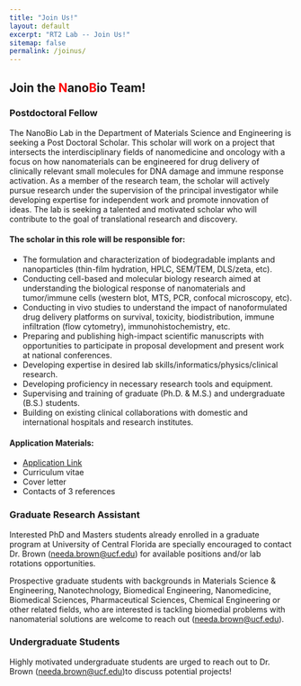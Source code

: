 ```yaml
---
title: "Join Us!"
layout: default
excerpt: "RT2 Lab -- Join Us!"
sitemap: false
permalink: /joinus/
---
```


## Join the <font color="red">N</font>ano<font color="red">B</font>io Team!

### Postdoctoral Fellow

The NanoBio Lab in the Department of Materials Science and Engineering is seeking a Post Doctoral Scholar. This scholar will work on a project that intersects the interdisciplinary fields of nanomedicine and oncology with a focus on how nanomaterials can be engineered for drug delivery of clinically relevant small molecules for DNA damage and immune response activation. As a member of the research team, the scholar will actively pursue research under the supervision of the principal investigator while developing expertise for independent work and promote innovation of ideas. The lab is seeking a talented and motivated scholar who will contribute to the goal of translational research and discovery.

#### The scholar in this role will be responsible for:
- The formulation and characterization of biodegradable implants and nanoparticles (thin-film hydration, HPLC, SEM/TEM, DLS/zeta, etc).
- Conducting cell-based and molecular biology research aimed at understanding the biological response of nanomaterials and tumor/immune cells (western blot, MTS, PCR, confocal microscopy, etc).
- Conducting in vivo studies to understand the impact of nanoformulated drug delivery platforms on survival, toxicity, biodistribution, immune infiltration (flow cytometry), immunohistochemistry, etc.
- Preparing and publishing high-impact scientific manuscripts with opportunities to participate in proposal development and present work at national conferences.
- Developing expertise in desired lab skills/informatics/physics/clinical research.
- Developing proficiency in necessary research tools and equipment.
- Supervising and training of graduate (Ph.D. & M.S.) and undergraduate (B.S.) students.
- Building on existing clinical collaborations with domestic and international hospitals and research institutes.

#### Application Materials:
- [Application Link](https://ucf.wd1.myworkdayjobs.com/careers/job/Orlando-FL-Main-Campus/Post-Doctoral-Scholar_R108899)
- Curriculum vitae
- Cover letter
- Contacts of 3 references

### Graduate Research Assistant

Interested PhD and Masters students already enrolled in a graduate program at University of Central Florida are specially encouraged to contact Dr. Brown  (<needa.brown@ucf.edu>) for available positions and/or lab rotations opportunities.

Prospective graduate students with backgrounds in Materials Science & Engineering, Nanotechnology, Biomedical Engineering, Nanomedicine, Biomedical Sciences, Pharmaceutical Sciences, Chemical Engineering or other related fields, who are interested is tackling biomedial problems with nanomaterial solutions are welcome to reach out (<needa.brown@ucf.edu>).

### Undergraduate Students

Highly motivated undergraduate students are urged to reach out to Dr. Brown (<needa.brown@ucf.edu>)to discuss potential projects!
